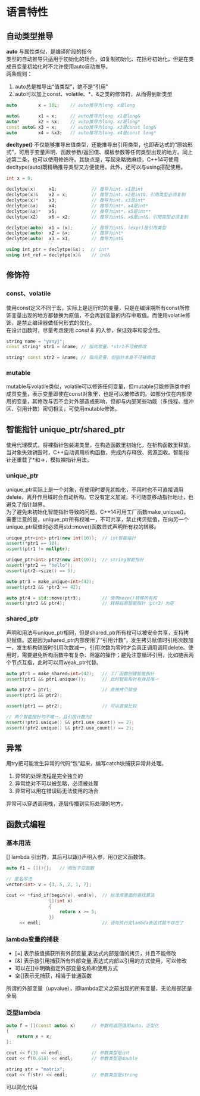 # 语言特性

## 自动类型推导

**auto** 与属性类似，是编译阶段的指令  
类型的自动推导只适用于初始化的场合，如复制初始化、花括号初始化，但是在类成员变量初始化时不允许使用auto自动推导。  
两条规则：

1. auto总是推导出“值类型”，绝不是“引用”  
2. auto可以加上const、volatile、*、&之类的修饰符，从而得到新类型  

```cpp
auto        x = 10L;    // auto推导为long，x是long

auto&       x1 = x;     // auto推导为long，x1是long&
auto*       x2 = &x;    // auto推导为long，x2是long*
const auto& x3 = x;     // auto推导为long，x3是const long&
auto        x4 = &x3;   // auto推导为long，x4是const long*
```

**decltype()** 不仅能够推导出值类型，还能推导出引用类型，也即表达式的“原始形式”，可用于变量声明、函数参数/返回值、模板参数等任何类型出现的地方。同上述第二条，也可以使用修饰符。其缺点是，写起来略微麻烦，C++14可使用decltype(auto)既精确推导类型又方便使用。此外，还可以与using搭配使用。

```cpp
int x = 0;

declytpe(x)     x1;             // 推导为int，x1是int
declytpe(x)&    x2 = x;         // 推导为int，x2是int&，引用类型必须复制
declytpe(x)*    x3;             // 推导为int，x3是int*
declytpe(&x)    x4;             // 推导为int*，x4是int*
declytpe(&x)*   x5;             // 推导为int*，x5是int**
declytpe(x2)    x6 = x2;        // 推导为int&，x6是int&，引用类型必须复制

declytpe(auto)  x1 = (x);       // 推导为int&，(expr)是引用类型
declytpe(auto)  x2 = &x;        // 推导为int*
declytpe(auto)  x3 = x1;        // 推导为int&

using int_ptr = declytpe(&x)；  // int*
using int_ref = declytpe(x)&    // int&
```

## 修饰符

### const、volatile

使用const定义不同于宏，实际上是运行时的变量，只是在编译期所有const所修饰变量出现的地方都替换为原值，不会再到变量的内存中取值。而使用volatile修饰，是禁止编译器做任何形式的优化。  
在设计函数时，尽量考虑使用 *const &* 的入参，保证效率和安全性。

```cpp
string name = "yanyj";
const string* str1 = &name; // 指向常量，*str1不可被修改

string* const str2 = &name; // 指向变量，但指针本身不可被修改

```

### mutable

mutable与volatile类似，volatile可以修饰任何变量，但mutable只能修饰类中的成员变量，表示变量即使在const对象里，也是可以被修改的。如部分仅在内部使用的变量，其修改与否不会对外部造成影响，但却与内部某些功能（多线程、缓冲区、引用计数）密切相关，可使用mutable修饰。

## 智能指针 unique_ptr/shared_ptr

使用代理模式，将裸指针包装进类里，在构造函数里初始化，在析构函数里释放。当对象失效销毁时，C++自动调用析构函数，完成内存释放、资源回收。智能指针还重载了*和->，模拟裸指针用法。

### unique_ptr

unique_ptr实际上是一个对象，在使用时要先初始化，不用时也不可直接调用delete，离开作用域时会自动析构。它没有定义加减，不可随意移动指针地址，也避免了指针越界。  
为了避免未初始化智能指针导致的问题，C++14可用工厂函数make_unique()。  
需要注意的是，unique_ptr所有权唯一，不可共享，禁止拷贝赋值，在向另一个unique_ptr赋值时必须用std::move()函数显式声明所有权的转移。  

```cpp
unique_ptr<int> ptr1(new int(10));  // int智能指针
assert(*ptr1 == 10);
assert(ptr1 != nullptr);

unique_ptr<int> ptr2(new int(10));  // string智能指针
assert(*ptr2 == "hello");
assert(ptr2->size() == 5);

auto ptr3 = make_unique<int>(42);
assert(ptr3 && *ptr3 == 42);

auto ptr4 = std::move(ptr3);        // 使用move()转移所有权
assert(!ptr3 && ptr4);              // 转移后原智能指针（ptr3）为空
```

### shared_ptr

声明和用法与unique_ptr相同，但是shared_ptr所有权可以被安全共享，支持拷贝赋值。这是因为shared_ptr内部使用了“引用计数”，发生拷贝赋值时引用次数加一，发生析构销毁时引用次数减一，引用次数为零时才会真正调用调用delete。使用时，需要避免析构函数中有复杂、阻塞的操作；避免注意循环引用，比如链表两个节点互指，此时可以用weak_ptr代替。

```cpp
auto ptr1 = make_shared<int>(42);   // 工厂函数创建智能指针
assert(ptr1 && ptr1.unique());      // 此时智能指针有效且唯一

auto ptr2 = ptr1;                   // 直接拷贝赋值
assert(ptr1 && ptr2);

assert(ptr1 == ptr2);               // 可以直接比较

// 两个智能指针均不唯一，且引用计数为2
assert(!ptr1.unique() && ptr1.use_count() == 2);
assert(!ptr2.unique() && ptr2.use_count() == 2);
```

## 异常

用try把可能发生异常的代码“包”起来，编写catch块捕获异常并处理。  

1. 异常的处理流程是完全独立的
2. 异常绝对不可以被忽略，必须被处理
3. 异常可以用在错误码无法使用的场合  

异常可以穿透调用栈，逐层传播到实际处理的地方。

## 函数式编程

### 基本用法

[] lambda 引出符，其后可以跟()声明入参，用{}定义函数体。

```cpp
auto f1 = [](){};   // 相当于空函数

// 匿名写法
vector<int> v = {3, 5, 2, 1, 7};

cout << *find_if(begin(v), end(v),  // 标准库里面的查找算法
                [](int x)           
                {
                    return x >= 5;
                })
     << endl;                       // 语句执行完lambda表达式就不存在了
```

### lambda变量的捕获

* [=] 表示按值捕获所有外部变量,表达式内部是值的拷贝，并且不能修改
* [&] 表示按引用捕获所有外部变量,表达式内部以引用的方式使用，可以修改
* 可以在[]中明确指定外部变量名称和使用方式
* 空[]表示无捕获，相当于普通函数

所谓的外部变量（upvalue），即lambda定义之前出现的所有变量，无论局部还是全局

### 泛型lambda

```cpp
auto f = [](const auto& x)      // 参数和返回值用auto，泛型化
{
    return x + x;
};

cout << f(3) << endl;           // 参数类型是int
cout << f(0.618) << endl;       // 参数类型是double

string str = "matrix";
cout << f(str) << endl;         // 参数类型是string
```

可以简化代码
